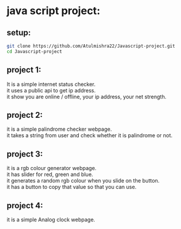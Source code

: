 # java script project:
## setup:
```bash
git clone https://github.com/Atulmishra22/Javascript-project.git
cd Javascript-project
```
## project 1:
It is a simple internet status checker. <br>
it uses a public api to get ip address. <br>
it show you are online / offline, your ip address, your net strength. <br>

## project 2:
it is a simple palindrome checker webpage. <br>
it takes a string from user and check whether it is palindrome or not. <br>

## project 3:
it is a rgb colour generator webpage. <br>
it has slider for red, green and blue. <br>
it generates a random rgb colour when you slide on the button. <br>
it has a button to copy that value so that you can use. <br>

## project 4:
it is a simple Analog clock webpage. <br>